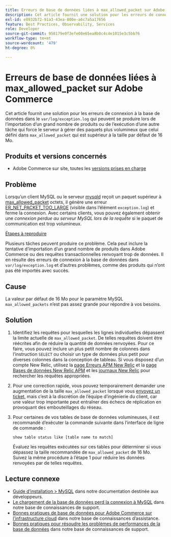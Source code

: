 ```yaml
---
title: Erreurs de base de données liées à max_allowed_packet sur Adobe Commerce
description: Cet article fournit une solution pour les erreurs de connexion à la base de données dans "var/log/exception.log" qui peuvent se produire lors de l’importation d’un grand nombre de produits ou de l’exécution d’une autre tâche qui force le serveur à gérer des paquets plus volumineux que celui défini dans "max_allowed_packet" qui est plus grand que la valeur par défaut, 16 Mo.
exl-id: e8932b72-91a3-43ea-800e-a6c7a5a17656
feature: Best Practices, Observability, Services
role: Developer
source-git-commit: 958179e0f3efe08e65ea8b0c4c4e1015e3c5bb76
workflow-type: tm+mt
source-wordcount: '479'
ht-degree: 0%

---
```


# Erreurs de base de données liées à max_allowed_packet sur Adobe Commerce

Cet article fournit une solution pour les erreurs de connexion à la base de données dans le `var/log/exception.log` qui peuvent se produire lors de l’importation d’un grand nombre de produits ou de l’exécution d’une autre tâche qui force le serveur à gérer des paquets plus volumineux que celui défini dans `max_allowed_packet` qui est supérieur à la taille par défaut de 16 Mo.

## Produits et versions concernés

* Adobe Commerce sur site, toutes les [versions prises en charge](https://magento.com/sites/default/files/magento-software-lifecycle-policy.pdf)

## Problème

Lorsqu’un client MySQL ou le serveur [mysqld](https://dev.mysql.com/doc/refman/8.0/en/mysqld.html) reçoit un paquet supérieur à [max\_allowed\_packet](https://dev.mysql.com/doc/refman/8.0/en/server-system-variables.html#sysvar_max_allowed_packet) octets, il génère une erreur [ER\_NET\_PACKET\_TOO\_LARGE](https://dev.mysql.com/doc/mysql-errors/8.0/en/server-error-reference.html#error_er_net_packet_too_large) (visible dans l’élément `exception.log`) et ferme la connexion. Avec certains clients, vous pouvez également obtenir une *connexion perdue au serveur MySQL lors de la requête* si le paquet de communication est trop volumineux.

<u>Étapes à reproduire</u>

Plusieurs tâches peuvent produire ce problème. Cela peut inclure la tentative d’importation d’un grand nombre de produits dans Adobe Commerce ou des requêtes transactionnelles renvoyant trop de données. Il en résulte des erreurs de connexion à la base de données dans `var/log/exception.log` et d’autres problèmes, comme des produits qui n’ont pas été importés avec succès.

## Cause

La valeur par défaut de 16 Mo pour le paramètre MySQL `max_allowed_packets` n’est pas assez grande pour répondre à vos besoins.

## Solution

1. Identifiez les requêtes pour lesquelles les lignes individuelles dépassent la limite actuelle de `max_allowed_packet`. De telles requêtes doivent être réécrites afin de réduire la quantité de données renvoyées. Pour ce faire, vous pouvez inclure un plus petit nombre de colonnes dans l’instruction `SELECT` ou choisir un type de données plus petit pour diverses colonnes dans la conception de tableau. Si vous disposez d’un compte New Relic, utilisez la [page Erreurs APM New Relic](https://docs.newrelic.com/docs/apm/apm-ui-pages/error-analytics/errors-page-explore-events-behind-errors) et la [page Bases de données New Relic APM](https://docs.newrelic.com/docs/apm/apm-ui-pages/monitoring/databases-page-view-operations-throughput-response-time) et les [journaux New Relic](https://docs.newrelic.com/docs/logs/log-management/get-started/get-started-log-management) pour rechercher les requêtes appropriées.
1. Pour une correction rapide, vous pouvez temporairement demander une augmentation de la taille `max_allowed_packet` lorsque vous [ envoyez un ticket](/help/help-center-guide/help-center/magento-help-center-user-guide.md#submit-ticket), mais c’est à la discrétion de l’équipe d’ingénierie du client, car une valeur trop importante peut entraîner des échecs de réplication en provoquant des embouteillages du réseau.
1. Pour certaines de vos tables de base de données volumineuses, il est recommandé d’exécuter la commande suivante dans l’interface de ligne de commande :

   ```
   show table status like [table name to match]
   ```

   Évaluez les requêtes exécutées sur ces tables pour déterminer si vous dépassez la taille recommandée de `max_allowed_packet` de 16 Mo. Suivez la même procédure à l’étape 1 pour réduire les données renvoyées par de telles requêtes.

## Lecture connexe

* [Guide d’installation > MySQL](https://devdocs.magento.com/guides/v2.4/install-gde/prereq/mysql.html?itm_source=devdocs&amp;itm_medium=search_page&amp;itm_campaign=federated_search&amp;itm_term=max%20allowed%2016%20MB) dans notre documentation destinée aux développeurs.
* [Le chargement de la base de données perd la connexion à MySQL](/help/troubleshooting/database/database-upload-loses-connection-to-mysql.md) dans notre base de connaissances de support.
* [Bonnes pratiques de base de données pour Adobe Commerce sur l’infrastructure cloud](https://experienceleague.adobe.com/docs/commerce-operations/implementation-playbook/best-practices/planning/database-on-cloud.html) dans notre base de connaissances d’assistance.
* [Bonnes pratiques pour résoudre les problèmes de performances de la base de données](https://experienceleague.adobe.com/docs/commerce-operations/implementation-playbook/best-practices/maintenance/resolve-database-performance-issues.html) dans notre base de connaissances de support.
